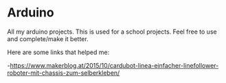 # Arduino
All my arduino projects.
This is used for a school projects. Feel free to use and complete/make it better.


Here are some links that helped me:

-https://www.makerblog.at/2015/10/cardubot-linea-einfacher-linefollower-roboter-mit-chassis-zum-selberkleben/
